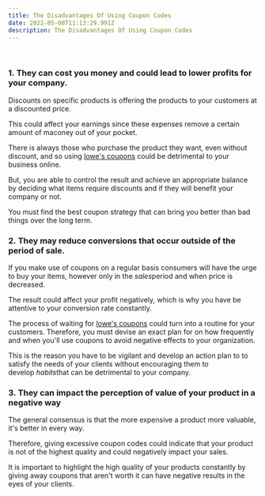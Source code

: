 ```yaml
---
title: The Disadvantages Of Using Coupon Codes
date: 2022-05-08T11:13:29.991Z
description: The Disadvantages Of Using Coupon Codes
---
```

<!--StartFragment-->

 

### **1. They can cost you money and could lead to lower profits for your company.**

Discounts on specific products is offering the products to your customers at a discounted price.

This could affect your earnings since these expenses remove a certain amount of maconey out of your pocket.

There is always those who purchase the product they want, even without discount, and so using [lowe's coupons](https://www.blogger.com/blog/post/edit/9140386917966371801/5940594570851657859#) could be detrimental to your business online.

But, you are able to control the result and achieve an appropriate balance by deciding what items require discounts and if they will benefit your company or not.

You must find the best coupon strategy that can bring you better than bad things over the long term.

### 2. They may reduce conversions that occur outside of the period of sale.

If you make use of coupons on a regular basis consumers will have the urge to buy your items, however only in the *sales*period and when price is decreased.

The result could affect your profit negatively, which is why you have be attentive to your conversion rate constantly.

The process of waiting for [lowe's coupons](https://www.blogger.com/blog/post/edit/9140386917966371801/5940594570851657859#) could turn into a routine for your customers. Therefore, you must devise an exact plan for on how frequently and when you'll use coupons to avoid negative effects to your organization.

This is the reason you have to be vigilant and develop an action plan to to satisfy the needs of your clients without encouraging them to develop *habits*that can be detrimental to your company.

### **3. They can impact the perception of value of your product in a negative way**

The general consensus is that the more expensive a product more valuable, it's better in every way.

Therefore, giving excessive coupon codes could indicate that your product is not of the highest quality and could negatively impact your sales.

It is important to highlight the high quality of your products constantly by giving away coupons that aren't worth it can have negative results in the eyes of your clients.

<!--EndFragment-->